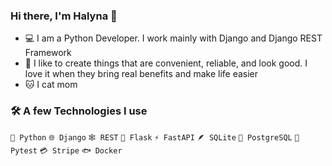 ### Hi there, I'm Halyna 👋 

- 💻 I am a Python Developer. I work mainly with Django and Django REST Framework
- 🌱 I like to create things that are convenient, reliable, and look good. I love it when they bring real benefits and make life easier
- 🐱 I cat mom

### 🛠️ A few Technologies I use
`🐍 Python` `🌐 Django` `🕸️ REST` `🧪 Flask` `⚡ FastAPI` `🪶 SQLite` `🐘 PostgreSQL` `🔧 Pytest` `💳 Stripe` `🐟 Docker` 
